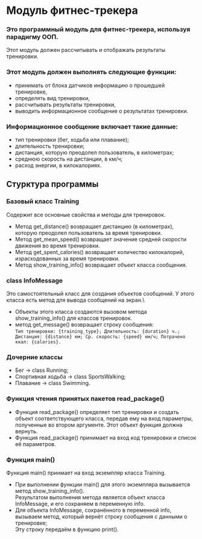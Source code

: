 # Модуль фитнес-трекера
### Это программный модуль для фитнес-трекера, используя парадигму ООП.
Этот модуль должен рассчитывать и отображать результаты тренировки.

### Этот модуль должен выполнять следующие функции:

* принимать от блока датчиков информацию о прошедшей тренировке,
* определять вид тренировки,
* рассчитывать результаты тренировки,
* выводить информационное сообщение о результатах тренировки.

### Информационное сообщение включает такие данные:

* тип тренировки (бег, ходьба или плавание);
* длительность тренировки;
* дистанция, которую преодолел пользователь, в километрах;
* среднюю скорость на дистанции, в км/ч;
* расход энергии, в килокалориях.

## Стурктура программы

### Базовый класс Training
Содержит все основные свойства и методы для тренировок. 
* Метод get_distance() возвращает дистанцию (в километрах), которую преодолел пользователь за время тренировки.
* Метод get_mean_speed() возвращает значение средней скорости движения во время тренировки.
* Метод get_spent_calories() возвращает количество килокалорий, израсходованных за время тренировки.
* Метод show_training_info() возвращает объект класса сообщения.

### class InfoMessage
Это самостоятельный класс для создания объектов сообщений. У этого класса есть метод для вывода сообщений на экран.\
* Объекты этого класса создаются вызовом метода show_training_info() для классов тренировок.
* метод get_message() возвращает строку сообщения:\
`Тип тренировки: {training_type}; Длительность: {duration} ч.; Дистанция: {distance} км; Ср. скорость: {speed} км/ч; Потрачено ккал: {calories}.`

### Дочерние классы
* Бег → class Running;
* Спортивная ходьба → class SportsWalking;
* Плавание → class Swimming.

### Функция чтения принятых пакетов read_package()
* Функция read_package() определяет тип тренировки и создать объект соответствующего класса, передав ему на вход параметры, полученные во втором аргументе. Этот объект функция должна вернуть.
* Функция read_package() принимает на вход код тренировки и список её параметров.

### Функция main()
Функция main() принмает на вход экземпляр класса Training.
* При выполнении функции main() для этого экземпляра вызывается метод show_training_info(). \
Результатом выполнения метода является объект класса InfoMessage, и его сохраняем в переменную info.
* Для объекта InfoMessage, сохранённого в переменной info, вызываем метод, который вернёт строку сообщения с данными о тренировке; \
Эту строку передаём в функцию print().
